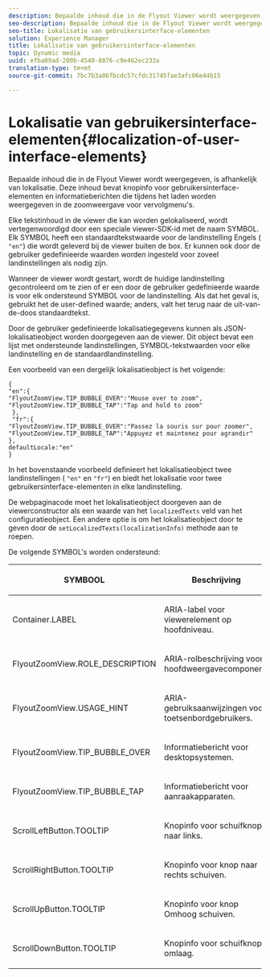 ```yaml
---
description: Bepaalde inhoud die in de Flyout Viewer wordt weergegeven, is afhankelijk van lokalisatie. Deze inhoud bevat knopinfo voor gebruikersinterface-elementen en informatieberichten die tijdens het laden worden weergegeven in de zoomweergave voor vervolgmenu's.
seo-description: Bepaalde inhoud die in de Flyout Viewer wordt weergegeven, is afhankelijk van lokalisatie. Deze inhoud bevat knopinfo voor gebruikersinterface-elementen en informatieberichten die tijdens het laden worden weergegeven in de zoomweergave voor vervolgmenu's.
seo-title: Lokalisatie van gebruikersinterface-elementen
solution: Experience Manager
title: Lokalisatie van gebruikersinterface-elementen
topic: Dynamic media
uuid: efba09ad-200b-4540-8876-c9e462ec233a
translation-type: tm+mt
source-git-commit: 7bc7b3a86fbcdc57cfdc31745fae3afc06e44b15

---
```



# Lokalisatie van gebruikersinterface-elementen{#localization-of-user-interface-elements}

Bepaalde inhoud die in de Flyout Viewer wordt weergegeven, is afhankelijk van lokalisatie. Deze inhoud bevat knopinfo voor gebruikersinterface-elementen en informatieberichten die tijdens het laden worden weergegeven in de zoomweergave voor vervolgmenu&#39;s.

Elke tekstinhoud in de viewer die kan worden gelokaliseerd, wordt vertegenwoordigd door een speciale viewer-SDK-id met de naam SYMBOL. Elk SYMBOL heeft een standaardtekstwaarde voor de landinstelling Engels ( `"en"`) die wordt geleverd bij de viewer buiten de box. Er kunnen ook door de gebruiker gedefinieerde waarden worden ingesteld voor zoveel landinstellingen als nodig zijn.

Wanneer de viewer wordt gestart, wordt de huidige landinstelling gecontroleerd om te zien of er een door de gebruiker gedefinieerde waarde is voor elk ondersteund SYMBOL voor de landinstelling. Als dat het geval is, gebruikt het de user-defined waarde; anders, valt het terug naar de uit-van-de-doos standaardtekst.

Door de gebruiker gedefinieerde lokalisatiegegevens kunnen als JSON-lokalisatieobject worden doorgegeven aan de viewer. Dit object bevat een lijst met ondersteunde landinstellingen, SYMBOL-tekstwaarden voor elke landinstelling en de standaardlandinstelling.

Een voorbeeld van een dergelijk lokalisatieobject is het volgende:

```
{ 
"en":{ 
"FlyoutZoomView.TIP_BUBBLE_OVER":"Mouse over to zoom", 
"FlyoutZoomView.TIP_BUBBLE_TAP":"Tap and hold to zoom" 
 }, 
 "fr":{ 
"FlyoutZoomView.TIP_BUBBLE_OVER":"Passez la souris sur pour zoomer", 
"FlyoutZoomView.TIP_BUBBLE_TAP":"Appuyez et maintenez pour agrandir" 
}, 
defaultLocale:"en" 
}
```

In het bovenstaande voorbeeld definieert het lokalisatieobject twee landinstellingen ( `"en"` en `"fr"`) en biedt het lokalisatie voor twee gebruikersinterface-elementen in elke landinstelling.

De webpaginacode moet het lokalisatieobject doorgeven aan de viewerconstructor als een waarde van het `localizedTexts` veld van het configuratieobject. Een andere optie is om het lokalisatieobject door te geven door de `setLocalizedTexts(localizationInfo)` methode aan te roepen.

De volgende SYMBOL&#39;s worden ondersteund:

<table id="table_58C40353B7244335872350C98DF2CFB3"> 
 <thead> 
  <tr> 
   <th colname="col1" class="entry"> <p>SYMBOOL </p> </th> 
   <th colname="col2" class="entry"> <p>Beschrijving </p> </th> 
  </tr> 
 </thead>
 <tbody> 
  <tr> 
   <td colname="col1"> <p> <span class="codeph"> Container.LABEL </span> </p> </td> 
   <td colname="col2"> <p>ARIA-label voor viewerelement op hoofdniveau. </p> </td> 
  </tr> 
  <tr> 
   <td colname="col1"> <p> <span class="codeph"> FlyoutZoomView.ROLE_DESCRIPTION </span> </p> </td> 
   <td colname="col2"> <p>ARIA-rolbeschrijving voor hoofdweergavecomponent. </p> </td> 
  </tr> 
  <tr> 
   <td colname="col1"> <p> <span class="codeph"> FlyoutZoomView.USAGE_HINT </span> </p> </td> 
   <td colname="col2"> <p>ARIA-gebruiksaanwijzingen voor toetsenbordgebruikers. </p> </td> 
  </tr> 
  <tr> 
   <td colname="col1"> <p> <span class="codeph"> FlyoutZoomView.TIP_BUBBLE_OVER </span> </p> </td> 
   <td colname="col2"> <p>Informatiebericht voor desktopsystemen. </p> </td> 
  </tr> 
  <tr> 
   <td colname="col1"> <p> <span class="codeph"> FlyoutZoomView.TIP_BUBBLE_TAP </span> </p> </td> 
   <td colname="col2"> <p>Informatiebericht voor aanraakapparaten. </p> </td> 
  </tr> 
  <tr> 
   <td colname="col1"> <p> <span class="codeph"> ScrollLeftButton.TOOLTIP </span> </p> </td> 
   <td colname="col2"> <p>Knopinfo voor schuifknop naar links. </p> </td> 
  </tr> 
  <tr> 
   <td colname="col1"> <p> <span class="codeph"> ScrollRightButton.TOOLTIP </span> </p> </td> 
   <td colname="col2"> <p>Knopinfo voor knop naar rechts schuiven. </p> </td> 
  </tr> 
  <tr> 
   <td colname="col1"> <p> <span class="codeph"> ScrollUpButton.TOOLTIP </span> </p> </td> 
   <td colname="col2"> <p>Knopinfo voor knop Omhoog schuiven. </p> </td> 
  </tr> 
  <tr> 
   <td colname="col1"> <p> <span class="codeph"> ScrollDownButton.TOOLTIP </span> </p> </td> 
   <td colname="col2"> <p>Knopinfo voor schuifknop omlaag. </p> </td> 
  </tr> 
 </tbody> 
</table>

